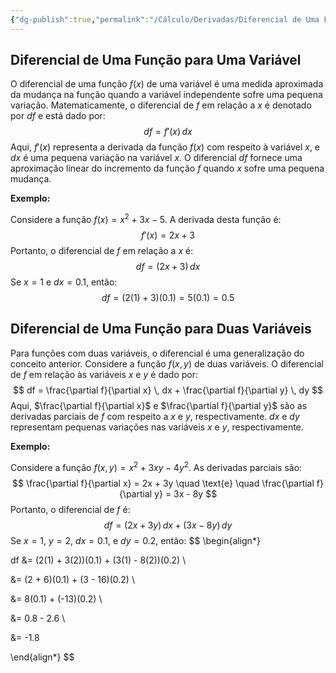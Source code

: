 ```yaml
---
{"dg-publish":true,"permalink":"/Cálculo/Derivadas/Diferencial de Uma Função/","dgPassFrontmatter":true,"created":"2025-05-20T13:30:13.827-03:00"}
---
```



## Diferencial de Uma Função para Uma Variável

O diferencial de uma função $f(x)$ de uma variável é uma medida aproximada da mudança na função quando a variável independente sofre uma pequena variação. Matematicamente, o diferencial de $f$ em relação a $x$ é denotado por $df$ e está dado por:
$$
df = f'(x) \, dx
$$
Aqui, $f'(x)$ representa a derivada da função $f(x)$ com respeito à variável $x$, e $dx$ é uma pequena variação na variável $x$. O diferencial $df$ fornece uma aproximação linear do incremento da função $f$ quando $x$ sofre uma pequena mudança.

**Exemplo:**

Considere a função $f(x) = x^2 + 3x - 5$. A derivada desta função é:
$$
f'(x) = 2x + 3
$$
Portanto, o diferencial de $f$ em relação a $x$ é:
$$
df = (2x + 3) \, dx
$$
Se $x = 1$ e $dx = 0.1$, então:
$$
df = (2(1) + 3)(0.1) = 5(0.1) = 0.5
$$
## Diferencial de Uma Função para Duas Variáveis

Para funções com duas variáveis, o diferencial é uma generalização do conceito anterior. Considere a função $f(x, y)$ de duas variáveis. O diferencial de $f$ em relação às variáveis $x$ e $y$ é dado por:
$$
df = \frac{\partial f}{\partial x} \, dx + \frac{\partial f}{\partial y} \, dy
$$
Aqui, $\frac{\partial f}{\partial x}$ e $\frac{\partial f}{\partial y}$ são as derivadas parciais de $f$ com respeito a $x$ e $y$, respectivamente. $dx$ e $dy$ representam pequenas variações nas variáveis $x$ e $y$, respectivamente.

**Exemplo:**

Considere a função $f(x, y) = x^2 + 3xy - 4y^2$. As derivadas parciais são:
$$
\frac{\partial f}{\partial x} = 2x + 3y \quad \text{e} \quad \frac{\partial f}{\partial y} = 3x - 8y
$$
Portanto, o diferencial de $f$ é:
$$
df = (2x + 3y) \, dx + (3x - 8y) \, dy
$$
Se $x = 1$, $y = 2$, $dx = 0.1$, e $dy = 0.2$, então:
$$
\begin{align*}

df &= (2(1) + 3(2))(0.1) + (3(1) - 8(2))(0.2) \\

   &= (2 + 6)(0.1) + (3 - 16)(0.2) \\

   &= 8(0.1) + (-13)(0.2) \\

   &= 0.8 - 2.6 \\

   &= -1.8

\end{align*}
$$